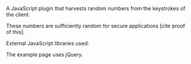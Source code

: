 A JavaScript plugin that harvests random numbers from the keystrokes of the client.

These numbers are sufficiently random for secure applications [cite proof of this].

External JavaScript libraries used:

The example page uses jQuery.